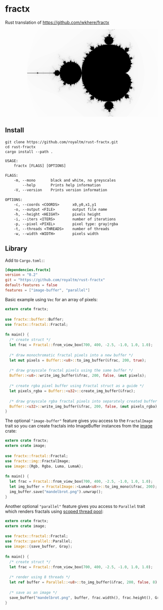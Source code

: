 fractx
======

Rust translation of https://github.com/wkhere/fractx

![Mandelbrot](mandelbrot_gray.png?raw=true "Mandelbrot")


Install
-------

```
git clone https://github.com/royaltm/rust-fractx.git
cd rust-fractx
cargo install --path .
```


```
USAGE:
    fractx [FLAGS] [OPTIONS]

FLAGS:
    -m, --mono       black and white, no greyscales
        --help       Prints help information
    -V, --version    Prints version information

OPTIONS:
    -c, --coords <COORDS>      x0,y0,x1,y1
    -o, --output <FILE>        output file name
    -h, --height <HEIGHT>      pixels height
    -i, --iters <ITERS>        number of iterations
    -p, --pixel <PIXEL>        pixel type: gray|rgba
    -t, --threads <THREADS>    number of threads
    -w, --width <WIDTH>        pixels width
```

Library
-------

Add to `Cargo.toml:`:

```toml
[dependencies.fractx]
version = "0.2"
git = "https://github.com/royaltm/rust-fractx"
default-features = false
features = ["image-buffer", "parallel"]
```

Basic example using `Vec` for an array of pixels:

```rust
extern crate fractx;

use fractx::buffer::Buffer;
use fractx::fractal::Fractal;

fn main() {
  /* create struct */
  let frac = Fractal::from_view_box(700, 400, -2.5, -1.0, 1.0, 1.0);

  /* draw monochromatic fractal pixels into a new buffer */
  let mut pixels = Buffer::<u8>::to_img_buffer(&frac, 200, true);

  /* draw grayscale fractal pixels using the same buffer */
  Buffer::<u8>::write_img_buffer(&frac, 200, false, &mut pixels);

  /* create rgba pixel buffer using Fractal struct as a guide */
  let pixels_rgba = Buffer::<u32>::create_img_buffer(&frac);

  /* draw grayscale rgba fractal pixels into separately created buffer */
  Buffer::<u32>::write_img_buffer(&frac, 200, false, &mut pixels_rgba);
}
```

The optional `"image-buffer"` feature gives you access to the `FractalImage` trait so you can create fractals into ImageBuffer instances from the [image](https://crates.io/crates/image) crate:

```rust
extern crate fractx;
extern crate image;

use fractx::fractal::Fractal;
use fractx::img::FractalImage;
use image::{Rgb, Rgba, Luma, LumaA};

fn main() {
  let frac = Fractal::from_view_box(700, 400, -2.5, -1.0, 1.0, 1.0);
  let img_buffer = FractalImage::<LumaA<u8>>::to_img_mono(&frac, 200);
  img_buffer.save("mandelbrot.png").unwrap();
}
```

Another optional `"parallel"` feature gives you access to `Parallel` trait which renders fractals using [scoped thread pool](https://crates.io/crates/scoped_threadpool):

```rust
extern crate fractx;
extern crate image;

use fractx::fractal::Fractal;
use fractx::parallel::Parallel;
use image::{save_buffer, Gray};

fn main() {
  /* create struct */
  let frac = Fractal::from_view_box(700, 400, -2.5, -1.0, 1.0, 1.0);

  /* render using 8 threads */
  let ref buffer = Parallel::<u8>::to_img_buffer(&frac, 200, false, 8);

  /* save as an image */
  save_buffer("mandelbrot.png", buffer, frac.width(), frac.height(), Gray(8)).unwrap();
}
```
